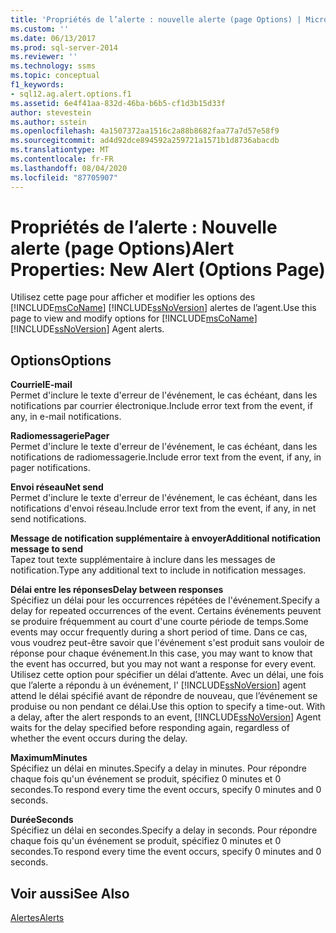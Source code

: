 ```yaml
---
title: 'Propriétés de l’alerte : nouvelle alerte (page Options) | Microsoft Docs'
ms.custom: ''
ms.date: 06/13/2017
ms.prod: sql-server-2014
ms.reviewer: ''
ms.technology: ssms
ms.topic: conceptual
f1_keywords:
- sql12.ag.alert.options.f1
ms.assetid: 6e4f41aa-832d-46ba-b6b5-cf1d3b15d33f
author: stevestein
ms.author: sstein
ms.openlocfilehash: 4a1507372aa1516c2a88b8682faa77a7d57e58f9
ms.sourcegitcommit: ad4d92dce894592a259721a1571b1d8736abacdb
ms.translationtype: MT
ms.contentlocale: fr-FR
ms.lasthandoff: 08/04/2020
ms.locfileid: "87705907"
---
```

# <a name="alert-properties-new-alert-options-page"></a><span data-ttu-id="c06fa-102">Propriétés de l’alerte : Nouvelle alerte (page Options)</span><span class="sxs-lookup"><span data-stu-id="c06fa-102">Alert Properties: New Alert (Options Page)</span></span>
  <span data-ttu-id="c06fa-103">Utilisez cette page pour afficher et modifier les options des [!INCLUDE[msCoName](../../includes/msconame-md.md)] [!INCLUDE[ssNoVersion](../../includes/ssnoversion-md.md)] alertes de l’agent.</span><span class="sxs-lookup"><span data-stu-id="c06fa-103">Use this page to view and modify options for [!INCLUDE[msCoName](../../includes/msconame-md.md)] [!INCLUDE[ssNoVersion](../../includes/ssnoversion-md.md)] Agent alerts.</span></span>  
  
## <a name="options"></a><span data-ttu-id="c06fa-104">Options</span><span class="sxs-lookup"><span data-stu-id="c06fa-104">Options</span></span>  
 <span data-ttu-id="c06fa-105">**Courriel**</span><span class="sxs-lookup"><span data-stu-id="c06fa-105">**E-mail**</span></span>  
 <span data-ttu-id="c06fa-106">Permet d'inclure le texte d'erreur de l'événement, le cas échéant, dans les notifications par courrier électronique.</span><span class="sxs-lookup"><span data-stu-id="c06fa-106">Include error text from the event, if any, in e-mail notifications.</span></span>  
  
 <span data-ttu-id="c06fa-107">**Radiomessagerie**</span><span class="sxs-lookup"><span data-stu-id="c06fa-107">**Pager**</span></span>  
 <span data-ttu-id="c06fa-108">Permet d'inclure le texte d'erreur de l'événement, le cas échéant, dans les notifications de radiomessagerie.</span><span class="sxs-lookup"><span data-stu-id="c06fa-108">Include error text from the event, if any, in pager notifications.</span></span>  
  
 <span data-ttu-id="c06fa-109">**Envoi réseau**</span><span class="sxs-lookup"><span data-stu-id="c06fa-109">**Net send**</span></span>  
 <span data-ttu-id="c06fa-110">Permet d'inclure le texte d'erreur de l'événement, le cas échéant, dans les notifications d'envoi réseau.</span><span class="sxs-lookup"><span data-stu-id="c06fa-110">Include error text from the event, if any, in net send notifications.</span></span>  
  
 <span data-ttu-id="c06fa-111">**Message de notification supplémentaire à envoyer**</span><span class="sxs-lookup"><span data-stu-id="c06fa-111">**Additional notification message to send**</span></span>  
 <span data-ttu-id="c06fa-112">Tapez tout texte supplémentaire à inclure dans les messages de notification.</span><span class="sxs-lookup"><span data-stu-id="c06fa-112">Type any additional text to include in notification messages.</span></span>  
  
 <span data-ttu-id="c06fa-113">**Délai entre les réponses**</span><span class="sxs-lookup"><span data-stu-id="c06fa-113">**Delay between responses**</span></span>  
 <span data-ttu-id="c06fa-114">Spécifiez un délai pour les occurrences répétées de l'événement.</span><span class="sxs-lookup"><span data-stu-id="c06fa-114">Specify a delay for repeated occurrences of the event.</span></span> <span data-ttu-id="c06fa-115">Certains événements peuvent se produire fréquemment au court d'une courte période de temps.</span><span class="sxs-lookup"><span data-stu-id="c06fa-115">Some events may occur frequently during a short period of time.</span></span> <span data-ttu-id="c06fa-116">Dans ce cas, vous voudrez peut-être savoir que l'événement s'est produit sans vouloir de réponse pour chaque événement.</span><span class="sxs-lookup"><span data-stu-id="c06fa-116">In this case, you may want to know that the event has occurred, but you may not want a response for every event.</span></span> <span data-ttu-id="c06fa-117">Utilisez cette option pour spécifier un délai d’attente. Avec un délai, une fois que l’alerte a répondu à un événement, l' [!INCLUDE[ssNoVersion](../../includes/ssnoversion-md.md)] agent attend le délai spécifié avant de répondre de nouveau, que l’événement se produise ou non pendant ce délai.</span><span class="sxs-lookup"><span data-stu-id="c06fa-117">Use this option to specify a time-out. With a delay, after the alert responds to an event, [!INCLUDE[ssNoVersion](../../includes/ssnoversion-md.md)] Agent waits for the delay specified before responding again, regardless of whether the event occurs during the delay.</span></span>  
  
 <span data-ttu-id="c06fa-118">**Maximum**</span><span class="sxs-lookup"><span data-stu-id="c06fa-118">**Minutes**</span></span>  
 <span data-ttu-id="c06fa-119">Spécifiez un délai en minutes.</span><span class="sxs-lookup"><span data-stu-id="c06fa-119">Specify a delay in minutes.</span></span> <span data-ttu-id="c06fa-120">Pour répondre chaque fois qu'un événement se produit, spécifiez 0 minutes et 0 secondes.</span><span class="sxs-lookup"><span data-stu-id="c06fa-120">To respond every time the event occurs, specify 0 minutes and 0 seconds.</span></span>  
  
 <span data-ttu-id="c06fa-121">**Durée**</span><span class="sxs-lookup"><span data-stu-id="c06fa-121">**Seconds**</span></span>  
 <span data-ttu-id="c06fa-122">Spécifiez un délai en secondes.</span><span class="sxs-lookup"><span data-stu-id="c06fa-122">Specify a delay in seconds.</span></span> <span data-ttu-id="c06fa-123">Pour répondre chaque fois qu'un événement se produit, spécifiez 0 minutes et 0 secondes.</span><span class="sxs-lookup"><span data-stu-id="c06fa-123">To respond every time the event occurs, specify 0 minutes and 0 seconds.</span></span>  
  
## <a name="see-also"></a><span data-ttu-id="c06fa-124">Voir aussi</span><span class="sxs-lookup"><span data-stu-id="c06fa-124">See Also</span></span>  
 [<span data-ttu-id="c06fa-125">Alertes</span><span class="sxs-lookup"><span data-stu-id="c06fa-125">Alerts</span></span>](alerts.md)  
  
  
